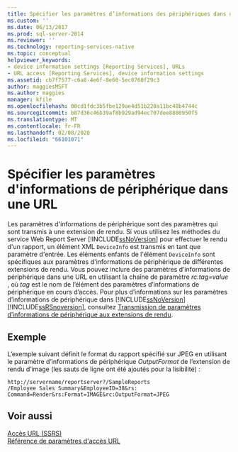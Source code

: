 ```yaml
---
title: Spécifier les paramètres d’informations des périphériques dans une URL | Microsoft Docs
ms.custom: ''
ms.date: 06/13/2017
ms.prod: sql-server-2014
ms.reviewer: ''
ms.technology: reporting-services-native
ms.topic: conceptual
helpviewer_keywords:
- device information settings [Reporting Services], URLs
- URL access [Reporting Services], device information settings
ms.assetid: cb7f7577-c6a8-4e6f-8e60-5ec0760f29c3
author: maggiesMSFT
ms.author: maggies
manager: kfile
ms.openlocfilehash: 00cd1fdc3b5fbe129ae4d51b220a11bc48b4744c
ms.sourcegitcommit: b87d36c46b39af8b929ad94ec707dee8800950f5
ms.translationtype: MT
ms.contentlocale: fr-FR
ms.lasthandoff: 02/08/2020
ms.locfileid: "66101071"
---
```

# <a name="specify-device-information-settings-in-a-url"></a>Spécifier les paramètres d'informations de périphérique dans une URL
  Les paramètres d'informations de périphérique sont des paramètres qui sont transmis à une extension de rendu. Si vous utilisez les méthodes du service Web Report Server [!INCLUDE[ssNoVersion](../includes/ssnoversion-md.md)] pour effectuer le rendu d'un rapport, un élément XML `DeviceInfo` est transmis en tant que paramètre d'entrée. Les éléments enfants de l'élément `DeviceInfo` sont spécifiques aux paramètres d'informations de périphérique de différentes extensions de rendu. Vous pouvez inclure des paramètres d’informations de périphérique dans une URL en utilisant la chaîne de paramètre *rc:tag=value* , où *tag* est le nom de l’élément des paramètres d’informations de périphérique en cours d’accès. Pour plus d’informations sur les paramètres d’informations de périphérique dans [!INCLUDE[ssNoVersion](../includes/ssnoversion-md.md)] [!INCLUDE[ssRSnoversion](../includes/ssrsnoversion-md.md)], consultez [Transmission de paramètres d’informations de périphérique aux extensions de rendu](report-server-web-service/net-framework/passing-device-information-settings-to-rendering-extensions.md).  
  
## <a name="example"></a>Exemple  
 L’exemple suivant définit le format du rapport spécifié sur JPEG en utilisant le paramètre d’informations de périphérique *OutputFormat* de l’extension de rendu d’image (les sauts de ligne ont été ajoutés pour la lisibilité) :  
  
```  
http://servername/reportserver?/SampleReports  
/Employee Sales Summary&EmployeeID=38&rs:  
Command=Render&rs:Format=IMAGE&rc:OutputFormat=JPEG  
```  
  
## <a name="see-also"></a>Voir aussi  
 [Accès URL &#40;SSRS&#41;](url-access-ssrs.md)   
 [Référence de paramètres d'accès URL](url-access-parameter-reference.md)  
  
  
